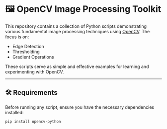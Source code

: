 # 🖼️ OpenCV Image Processing Toolkit

This repository contains a collection of Python scripts demonstrating various fundamental image processing techniques using [OpenCV](https://opencv.org/). The focus is on:

- Edge Detection
- Thresholding
- Gradient Operations

These scripts serve as simple and effective examples for learning and experimenting with OpenCV.

---

## 🛠️ Requirements

Before running any script, ensure you have the necessary dependencies installed:

```bash
pip install opencv-python


